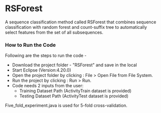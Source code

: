 # RSForest
A sequence classification method called RSForest that combines sequence classification with random forest and count-suffix tree to automatically select features from the set of all subsequences.

### How to Run the Code 

Following are the steps to run the code - 
  - Download the project folder - "RSForest" and save in the local
  - Start Eclipse (Version:4.20.0)
  - Open the project folder by clicking : File > Open File from File System.
  - Run the project by clicking : Run > Run.
  - Code needs 2 inputs from the user: 
    - Training Dataset Path (ActivityTrain dataset is provided)
    - Testing Dataset Path (ActivityTest dataset is provided)
    
Five_fold_experiment.java is used for 5-fold cross-validation.
